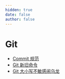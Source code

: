 ```yaml
---
hidden: true
date: false
author: false
---
```


# Git

- [Commit 规范](./Commit.md)
- [Git 新旧命令](./Git-Command-New.md)
- [Git 大小写不敏感闹乌龙](./Git-Ignorecase.md)
